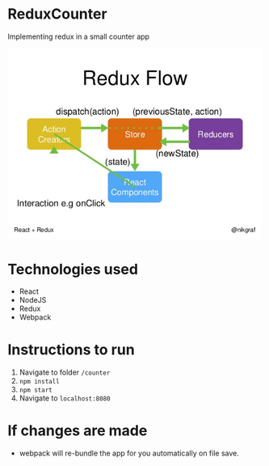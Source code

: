 # ReduxCounter
Implementing redux in a small counter app

![redux](https://github.com/mannycolon/ReduxCounter/blob/master/react-redux.jpg "redux")

# Technologies used

* React
* NodeJS
* Redux
* Webpack

# Instructions to run

1. Navigate to folder ```/counter```
2. ```npm install```
3. ```npm start```
4. Navigate to ```localhost:8080```

# If changes are made 

* webpack will re-bundle the app for you automatically on file save.


